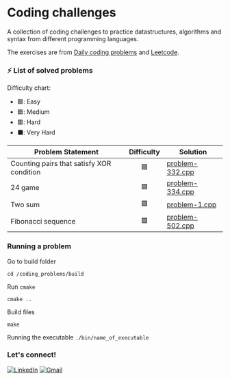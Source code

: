 # Coding challenges
A collection of coding challenges to practice datastructures, algorithms and syntax from different programming languages.

The exercises are from [Daily coding problems](https://www.dailycodingproblem.com/) and [Leetcode](https://leetcode.com/).


### ⚡ List of solved problems

Difficulty chart:
- 🟩: Easy
- 🟦: Medium
- 🟥: Hard
- ⬛: Very Hard

| Problem Statement | Difficulty | Solution |
| ----------------- | :--------: | -------- |
| Counting pairs that satisfy XOR condition | 🟩 | [problem-332.cpp](https://github.com/alicelond/daily_coding_problems/blob/main/332-challenge-2025-08-03.cpp) |
| 24 game | 🟩 | [problem-334.cpp](https://github.com/alicelond/daily_coding_problems/blob/main/334-problem-2025-08-04.cpp) |
| Two sum | 🟩 | [problem-1.cpp](https://github.com/alicelond/daily_coding_problems/blob/main/1-problem-2025-08-09.cpp) |
| Fibonacci sequence | 🟩 | [problem-502.cpp](https://github.com/alicelond/daily_coding_problems/blob/main/502-problem-2025-08-14.cpp)|


### Running a problem
Go to build folder

`cd /coding_problems/build`

Run `cmake`

`cmake ..`

Build files

`make`

Running the executable
`./bin/name_of_executable`  

### Let's connect!
[![LinkedIn](https://img.shields.io/badge/linkedin-%230077B5.svg?style=for-the-badge&logo=linkedin&logoColor=white)](https://www.linkedin.com/in/alice-becker-londero/) [![Gmail](https://img.shields.io/badge/Gmail-D14836?style=for-the-badge&logo=gmail&logoColor=white)](mailto:alice.londero@gmail.com?subject=Hello!)
